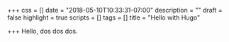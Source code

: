 +++ css = [] date = "2018-05-10T10:33:31-07:00" description = "" draft = false highlight = true scripts = [] tags = [] title = "Hello with Hugo"

+++ Hello, dos dos dos.
